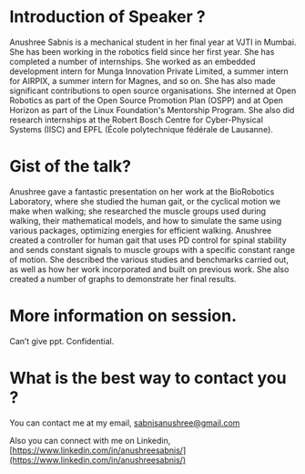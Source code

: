 # Introduction of Speaker ?
 
Anushree Sabnis is a mechanical student in her final year at VJTI in Mumbai. She has been working in the robotics field since her first year. She has completed a number of internships. She worked as an embedded development intern for Munga Innovation Private Limited, a summer intern for AIRPIX, a summer intern for Magnes, and so on. She has also made significant contributions to open source organisations. She interned at Open Robotics as part of the Open Source Promotion Plan (OSPP) and at Open Horizon as part of the Linux Foundation's Mentorship Program. She also did research internships at the Robert Bosch Centre for Cyber-Physical Systems (IISC) and EPFL (École polytechnique fédérale de Lausanne).
 
 
# Gist of the talk?
 
Anushree gave a fantastic presentation on her work at the BioRobotics Laboratory, where she studied the human gait, or the cyclical motion we make when walking; she researched the muscle groups used during walking, their mathematical models, and how to simulate the same using various packages, optimizing energies for efficient walking.
Anushree created a controller for human gait that uses PD control for spinal stability and sends constant signals to muscle groups with a specific constant range of motion.
She described the various studies and benchmarks carried out, as well as how her work incorporated and built on previous work. She also created a number of graphs to demonstrate her final results.
 
 
# More information on session.
 
Can’t give ppt. Confidential.
 
 
# What is the best way to contact you ?
 
You can contact me at my email, [sabnisanushree@gmail.com](mailto:sabnisanushree@gmail.com)
 
Also you can connect with me on Linkedin, [https://www.linkedin.com/in/anushreesabnis/](https://www.linkedin.com/in/anushreesabnis/)
